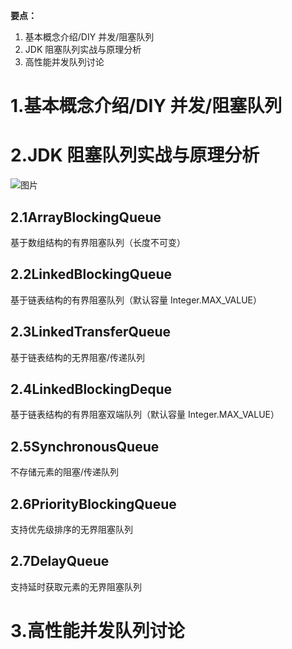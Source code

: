 **要点：**

1. 基本概念介绍/DIY 并发/阻塞队列
2. JDK 阻塞队列实战与原理分析
3. 高性能并发队列讨论
# 1.基本概念介绍/DIY 并发/阻塞队列

# 2.JDK 阻塞队列实战与原理分析

![图片](https://uploader.shimo.im/f/WbgA5C8xytCsxfSI.png!thumbnail?fileGuid=dJtGHj9qdDw6HT3r)

## 2.1ArrayBlockingQueue

基于数组结构的有界阻塞队列（长度不可变）

## 2.2LinkedBlockingQueue

基于链表结构的有界阻塞队列（默认容量 Integer.MAX_VALUE）

## 2.3LinkedTransferQueue

基于链表结构的无界阻塞/传递队列

## 2.4LinkedBlockingDeque

基于链表结构的有界阻塞双端队列（默认容量 Integer.MAX_VALUE）

## 2.5SynchronousQueue

不存储元素的阻塞/传递队列

## 2.6PriorityBlockingQueue

支持优先级排序的无界阻塞队列

## 2.7DelayQueue

支持延时获取元素的无界阻塞队列


# 3.高性能并发队列讨论

